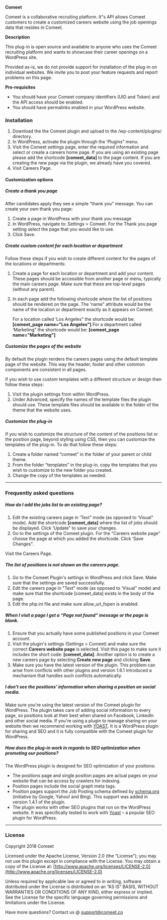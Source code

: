 **Comeet**

Comeet is a collaborative recruiting platform. It"s API allows Comeet customers to create a customized careers website using the job openings data that resides in Comeet.

**Description**

This plug-in is open source and available to anyone who uses the Comeet recruiting platform and wants to showcase their career openings on a WordPress site.

Provided as-is, we do not provide support for installation of the plug-in on individual websites. We invite you to post your feature requests and report problems on this page.


**Pre-requisites**
 - You should have your Comeet company identifiers (UID and Token) and the API access should be enabled.
 - You should have permalinks enabled in your WordPress website.
 
### Installation

1. Download the  the Comeet plugin and upload to the /wp-content/plugins/ directory.
2. In WordPress, activate the plugin through the ‘Plugins" menu.
3. Visit the Comeet settings page, enter the required information and select or create a careers home page. If you are using an existing page please add the shortcode **\[comeet_data\]** to the page content. If you are creating the new page via the plugin, we already have you covered.
4. Visit Careers Page.


#### Customization options

##### Create a thank you page
After candidates apply they see a simple “thank you” message. You can create your own thank you page:

1. Create a page in WordPress with your thank you message
2. In WordPress, navigate to: Settings > Comeet. For the Thank you page setting select the page that you would like to use.
3. Click Save.


##### Create custom content for each location or department
Follow these steps if you wish to create different content for the pages of the locations or departments:

1. Create a page for each location or department and add your content. These pages should be accessible from another page or menu, typically the main careers page. Make sure that these are top-level pages (without any parent).
2. In each page add the following shortcode where the list of positions should be rendered on the page. The ‘name" attribute would be the name of the location or department exactly as it appears on Comeet.

    For a location called ‘Los Angeles" the shortcode would be:
    **\[comeet_page name="Los Angeles"\]**
    For a department called ‘Marketing" the shortcode would be:
    **\[comeet_page name="Marketing"\]**
    
##### Customize the pages of the website
By default the plugin renders the careers pages using the default template page of the website. This way the header, footer and other common components are consistent in all pages.

If you wish to use custom templates with a different structure or design then follow these steps:

1. Visit the plugin settings from within WordPress.
2. Under Advanced, specify the names of the template files the plugin should use. These template files should be available in the folder of the theme that the website uses.


##### Customize the plug-in
If you wish to customize the structure of the content of the positions list or the position page, beyond styling using CSS, then you can customize the templates of the plug-in. To do that follow these steps:

1. Create a folder named “comeet” in the folder of your parent or child theme.
2. From the folder “templates” in the plug-in, copy the templates that you wish to customize to the new folder you created.
3. Change the copy of the templates as needed.

---------------------------------------------------------------------------------------------------------------------------------------------------------------------------------------------------------------------------

### Frequently asked questions

##### How do I add the jobs list to an existing page?

1. Edit the existing careers page in ‘Text" mode (as opposed to ‘Visual" mode). Add the shortcode **\[comeet_data\]** where the list of jobs should be displayed. Click ‘Update" to save your changes.
2. Go to the settings of the Comeet plugin. For the "Careers website page" choose the page at which you added the shortcode. Click ‘Save Changes".

Visit the Careers Page.

##### The list of positions is not shown on the careers page.

1. Go to the Comeet Plugin's settings in WordPress and click Save. Make sure that the settings are saved successfully.
2. Edit the careers page in "Text" mode (as opposed to ‘Visual" mode) and make sure that the shortcode \[comeet_data\] exists in the body of the page.
3. Edit the php.ini file and make sure allow_url_fopen is enabled.


##### When I visit a page I get a “Page not found” message or the page is blank.
1. Ensure that you actually have some published positions in your Comeet account.
2. Visit the plugin's settings (Settings > Comeet) and make sure the correct **Careers website page** is selected. Visit this page to make sure it includes the short code: **\[comeet_data\]**. Another option is to create a new careers page by selecting **Create new page** and clicking **Save**.
3. Make sure you have the latest version of the plugin. This problem can arise from conflicts with other plugins and version 1.6.1 introduced a mechanism that handles such conflicts automatically.


##### I don't see the positions' information when sharing a position on social media.

Make sure you're using the latest version of the Comeet plugin for WordPress. The plugin takes care of adding social information to every page, so positions look at their best when shared on Facebook, LinkedIn and other social media.
If you're using a plugin to manage sharing on your website then we recommend working with [YOAST](https://yoast.com/wordpress/plugins/seo/). It is a WordPress plugin for sharing and SEO and it is fully compatible with the Comeet plugin for WordPress.


##### How does the plug-in work in regards to SEO optimization when promoting our positions?

The WordPress plugin is designed for SEO optimization of your positions:

- The positions page and single position pages are actual pages on your website that can be access by crawlers for indexing.
- Position pages include the social graph meta tags.
- Position pages support the Job Posting schema defined by [schema.org](http://schema.org/) (initiative by Google, Yahoo! and Bing). This support was added in version 1.4.1 of the plugin.
- The plugin works with other SEO plugins that run on the WordPress website. It was specifically tested to work with [Yoast](https://yoast.com/wordpress/plugins/seo/) – a popular SEO plugin for WordPress.

---------------------------------------------------------------------------------------------------------------------------------------------------------------------------------------------------------------------------

### License

Copyright 2018 Comeet


Licensed under the Apache License, Version 2.0 (the “License”);
you may not use this plugin except in compliance with the License.
You may obtain a copy of the License at:
[http://www.apache.org/licenses/LICENSE-2.0](http://www.apache.org/licenses/LICENSE-2.0)

Unless required by applicable law or agreed to in writing, software distributed under the License is distributed on an “AS IS” BASIS, WITHOUT WARRANTIES OR CONDITIONS OF ANY KIND, either express or implied.
See the License for the specific language governing permissions and limitations under the License.

Have more questions? Contact us @ [support@comeet.co](mailto:support@commet.co)


 



